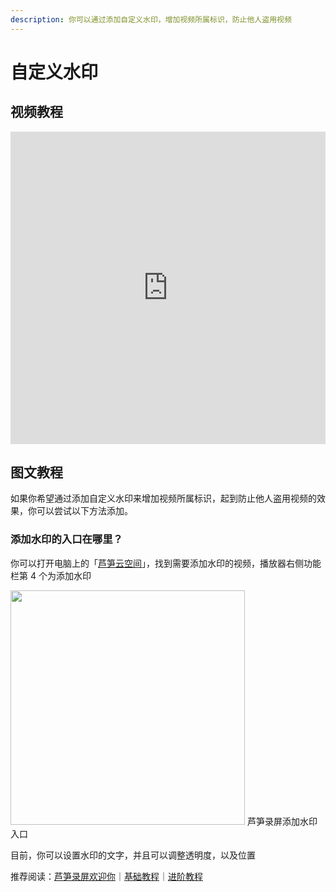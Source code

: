 ```yaml
---
description: 你可以通过添加自定义水印，增加视频所属标识，防止他人盗用视频
---
```


# 自定义水印

## 视频教程

<iframe src="https://lusun.com/embed/?id=qPSIm6zpnBQ" width="100%" height="500px" scrolling="no" border="0" frameborder="no" framespacing="0" allowfullscreen="true"></iframe>

## 图文教程

如果你希望通过添加自定义水印来增加视频所属标识，起到防止他人盗用视频的效果，你可以尝试以下方法添加。

### 添加水印的入口在哪里？

你可以打开电脑上的「[芦笋云空间](https://lusun.com/dashboard/videos)」，找到需要添加水印的视频，播放器右侧功能栏第 4 个为添加水印

<ImgCenter><img src="../.gitbook/assets/shuiyin.png" alt="" width="375"></ImgCenter>
<ImgDesc>芦笋录屏添加水印入口</ImgDesc>

目前，你可以设置水印的文字，并且可以调整透明度，以及位置

推荐阅读：[芦笋录屏欢迎你](../)｜[基础教程](../basic/)｜[进阶教程](./)
